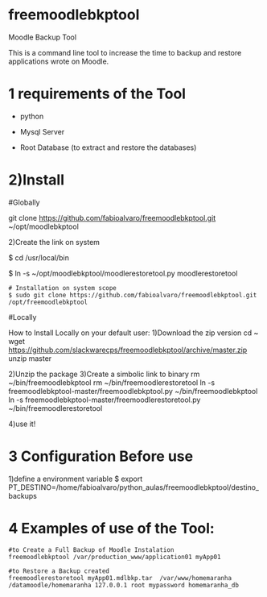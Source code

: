 # freemoodlebkptool
Moodle Backup Tool

This is a command line tool to increase the time to backup and restore applications wrote on Moodle.

# 1 requirements of the Tool

* python

* Mysql Server

* Root Database (to extract and restore the databases)


# 2)Install

#Globally

git clone https://github.com/fabioalvaro/freemoodlebkptool.git ~/opt/moodlebkptool

2)Create the link on system

$ cd /usr/local/bin

$ ln -s ~/opt/moodlebkptool/moodlerestoretool.py moodlerestoretool

    # Installation on system scope
    $ sudo git clone https://github.com/fabioalvaro/freemoodlebkptool.git /opt/freemoodlebkptool

    
#Locally

How to Install Locally on your default user:
1)Download the zip version
    cd ~
    wget https://github.com/slackwarecps/freemoodlebkptool/archive/master.zip
    unzip master 

2)Unzip the package
3)Create a simbolic link to binary
rm ~/bin/freemoodlebkptool
rm ~/bin/freemoodlerestoretool
ln -s freemoodlebkptool-master/freemoodlebkptool.py  ~/bin/freemoodlebkptool
ln -s freemoodlebkptool-master/freemoodlerestoretool.py  ~/bin/freemoodlerestoretool 


4)use it!

# 3 Configuration Before use


1)define a environment variable
$ export PT_DESTINO=/home/fabioalvaro/python_aulas/freemoodlebkptool/destino_backups


# 4 Examples of use of the Tool:
    #to Create a Full Backup of Moodle Instalation
    freemoodlebkptool /var/production_www/application01 myApp01
    
    #to Restore a Backup created
    freemoodlerestoretool myApp01.mdlbkp.tar  /var/www/homemaranha /datamoodle/homemaranha 127.0.0.1 root mypassword homemaranha_db 
